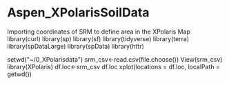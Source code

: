 # Aspen_XPolarisSoilData
Importing coordinates of SRM to define area in the XPolaris Map
library(curl)
library(sp)
library(sf)
library(tidyverse)
library(terra)
library(spDataLarge)
library(spData)
library(httr)

setwd("~/0_XPolarisdata")
srm_csv<-read.csv(file.choose())
View(srm_csv)
library(XPolaris)
df.loc<-srm_csv
df.loc
xplot(locations = df.loc,
localPath = getwd())
